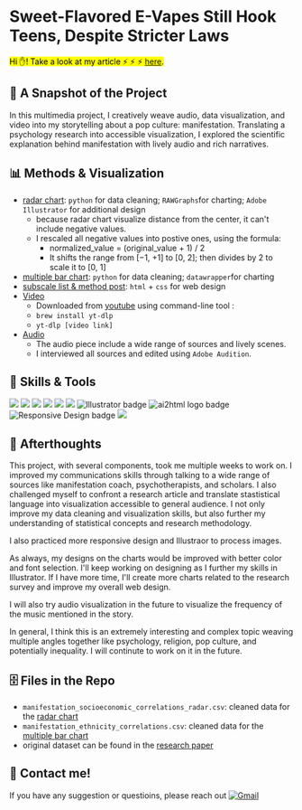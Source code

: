 # Sweet-Flavored E-Vapes Still Hook Teens, Despite Stricter Laws
<mark>Hi ✋! Take a look at my article ⚡ ⚡ ⚡  [here](https://kristen-shen.github.io/manifestation/).</mark>

## 📝 A Snapshot of the Project
In this multimedia project, I creatively weave audio, data visualization, and video into my storytelling about a pop culture: manifestation. 
Translating a psychology research into accessible visualization, I explored the scientific explanation behind manifestation with lively audio and rich narratives. 

## 📊 Methods & Visualization 
- [radar chart](https://github.com/Kristen-Shen/Kristen-Shen.github.io/tree/main/manifestation): `python` for data cleaning; `RAWGraphs`for charting; `Adobe Illustrator` for additional design
    - because radar chart visualize distance from the center, it can't include negative values.
    - I rescaled all negative values into postive ones, using the formula: 
        - normalized_value = (original_value + 1) / 2
        - It shifts the range from [−1, +1] to [0, 2]; then divides by 2 to scale it to [0, 1]
- [multiple bar chart](https://www.datawrapper.de/_/XbMzD/): `python` for data cleaning; `datawrapper`for charting
- [subscale list & method post](https://kristen-shen.github.io/manifestation/): `html` + `css` for web design
- [Video](https://www.youtube.com/watch?v=v6EHa1hhnXQ)
    - Downloaded from [youtube](https://www.youtube.com/watch?v=v6EHa1hhnXQ) using command-line tool :
    - `brew install yt-dlp`
    - `yt-dlp [video link]`
- [Audio](https://drive.google.com/drive/folders/1hkjwQfkpSyqkAe222Fjme06rCnH3oBbc?usp=drive_link)
    - The audio piece include a wide range of sources and lively scenes.
    - I interviewed all sources and edited using `Adobe Audition`.

## 💪 Skills & Tools
<p>
    <img src="https://img.shields.io/badge/Python-3776AB?style=for-the-badge&logo=python&logoColor=white" />
    <img src="https://img.shields.io/badge/HTML5-E34F26?style=for-the-badge&logo=html5&logoColor=white" />
    <img src="https://img.shields.io/badge/CSS3-1572B6?style=for-the-badge&logo=css3&logoColor=white" />
    <img src="https://img.shields.io/badge/JavaScript-323330?style=for-the-badge&logo=javascript&logoColor=F7DF1E" />
    <img src="https://img.shields.io/badge/Visual_Studio_Code-0078D4?style=for-the-badge&logo=visual%20studio%20code&logoColor=white" />
    <img src="https://img.shields.io/badge/R-276DC3?style=for-the-badge&logo=r&logoColor=white" />
    <img src="https://img.shields.io/badge/Illustrator-FF9A00?style=for-the-badge&logo=adobeillustrator&logoColor=white" alt="Illustrator badge" />
    <img src="https://img.shields.io/badge/ai2html-000000?style=for-the-badge&logo=adobeillustrator&logoColor=white" alt="ai2html logo badge" />
    <img src="https://img.shields.io/badge/Responsive_Design-4CAF50?style=for-the-badge&logo=css3&logoColor=white" alt="Responsive Design badge" />
    <img src="https://img.shields.io/badge/Audition-00CED1?style=for-the-badge&logo=adobeaudition&logoColor=white" />


</p>

## 🤔 Afterthoughts
This project, with several components, took me multiple weeks to work on. I improved my communications skills through talking to a wide range of sources like manifestation coach, psychotherapists, and scholars.
I also challenged myself to confront a research article and translate stastistical language into visualization accessible to general audience. I not only improve my data cleaning and visualization skills, but also further my understanding of statistical concepts and research methodology.

I also practiced more responsive design and Illustraor to process images. 

As always, my designs on the charts would be improved with better color and font selection. I'll keep working on designing as I further my skills in Illustrator. 
If I have more time, I'll create more charts related to the research survey and improve my overall web design.

I will also try audio visualization in the future to visualize the frequency of the music mentioned in the story.

In general, I think this is an extremely interesting and complex topic weaving multiple angles together like psychology, religion, pop culture, and potentially inequality. I will continute to work on it in the future.

## 🗄️ Files in the Repo
- `manifestation_socioeconomic_correlations_radar.csv`: cleaned data for the [radar chart](https://github.com/Kristen-Shen/Kristen-Shen.github.io/tree/main/manifestation)
- `manifestation_ethnicity_correlations.csv`: cleaned data for the [multiple bar chart](https://www.datawrapper.de/_/XbMzD/)
- original dataset can be found in the [research paper](https://journals.sagepub.com/doi/10.1177/01461672231181162) 

## 📝 Contact me! 
If you have any suggestion or questioins, please reach out
[![Gmail](https://img.shields.io/badge/Gmail-D14836?style=for-the-badge&logo=gmail&logoColor=white)](mailto:hs3183@columbia.edu)

